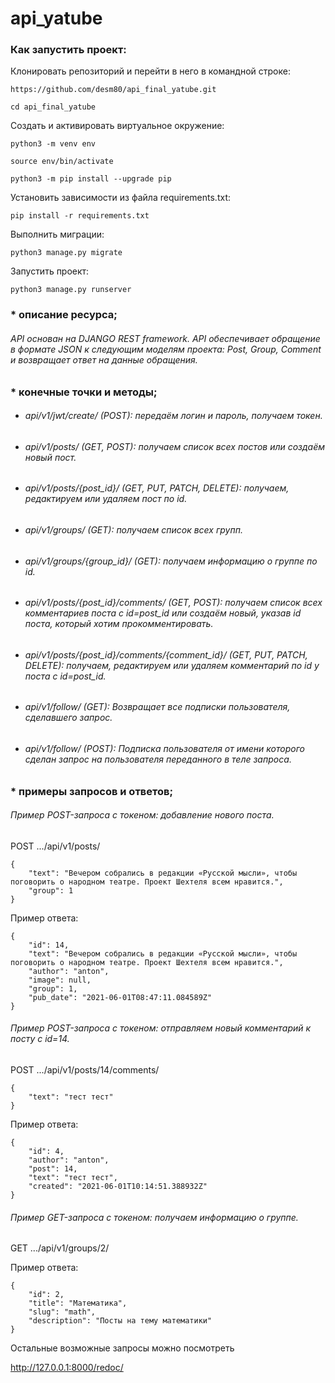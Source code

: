# api_yatube
### Как запустить проект:

Клонировать репозиторий и перейти в него в командной строке:

```
https://github.com/desm80/api_final_yatube.git
```

```
cd api_final_yatube
```

Cоздать и активировать виртуальное окружение:

```
python3 -m venv env
```

```
source env/bin/activate
```

```
python3 -m pip install --upgrade pip
```

Установить зависимости из файла requirements.txt:

```
pip install -r requirements.txt
```

Выполнить миграции:

```
python3 manage.py migrate
```

Запустить проект:

```
python3 manage.py runserver
```

### * описание ресурса;
###### API oснован на DJANGO REST framework.  API обеспечивает обращение в формате JSON к следующим моделям проекта: Post, Group, Comment и возвращает ответ на данные обращения.

### * конечные точки и методы;

* ###### api/v1/jwt/create/ (POST): передаём логин и пароль, получаем токен.
* ###### api/v1/posts/ (GET, POST): получаем список всех постов или создаём новый пост.
* ###### api/v1/posts/{post_id}/ (GET, PUT, PATCH, DELETE): получаем, редактируем или удаляем пост по id.
* ###### api/v1/groups/ (GET): получаем список всех групп.
* ###### api/v1/groups/{group_id}/ (GET): получаем информацию о группе по id.
* ###### api/v1/posts/{post_id}/comments/ (GET, POST): получаем список всех комментариев поста с id=post_id или создаём новый, указав id поста, который хотим прокомментировать.
* ###### api/v1/posts/{post_id}/comments/{comment_id}/ (GET, PUT, PATCH, DELETE): получаем, редактируем или удаляем комментарий по id у поста с id=post_id.
* ###### api/v1/follow/ (GET): Возвращает все подписки пользователя, сделавшего запрос.
* ###### api/v1/follow/ (POST): Подписка пользователя от имени которого сделан запрос на пользователя переданного в теле запроса.
### * примеры запросов и ответов;

###### Пример POST-запроса с токеном: добавление нового поста.

POST .../api/v1/posts/


```
{
    "text": "Вечером собрались в редакции «Русской мысли», чтобы поговорить о народном театре. Проект Шехтеля всем нравится.",
    "group": 1
}
``` 

Пример ответа:
```
{
    "id": 14,
    "text": "Вечером собрались в редакции «Русской мысли», чтобы поговорить о народном театре. Проект Шехтеля всем нравится.",
    "author": "anton",
    "image": null,
    "group": 1,
    "pub_date": "2021-06-01T08:47:11.084589Z"
}
```
 
###### Пример POST-запроса с токеном: отправляем новый комментарий к посту с id=14.
POST .../api/v1/posts/14/comments/
```
{
    "text": "тест тест"
}
```
Пример ответа:
```
{
    "id": 4,
    "author": "anton",
    "post": 14,
    "text": "тест тест",
    "created": "2021-06-01T10:14:51.388932Z"
} 
```
###### Пример GET-запроса с токеном: получаем информацию о группе.
GET .../api/v1/groups/2/

Пример ответа:
```
{
    "id": 2,
    "title": "Математика",
    "slug": "math",
    "description": "Посты на тему математики"
} 
```
Остальные возможные запросы можно посмотреть

  http://127.0.0.1:8000/redoc/